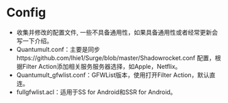 # Config
* 收集并修改的配置文件,
  一些不具备通用性，如果具备通用性或者经常更新会写一下介绍。
* Quantumult.conf：主要是同步https://github.com/lhie1/Surge/blob/master/Shadowrocket.conf 配置，根据Filter Action添加相关服务服务器选择，如Apple，Netflix。
* Quantumult_gfwlist.conf：GFWList版本，使用打开Filter Action，默认直连。
* fullgfwlist.acl：适用于SS for Android和SSR for Android。

